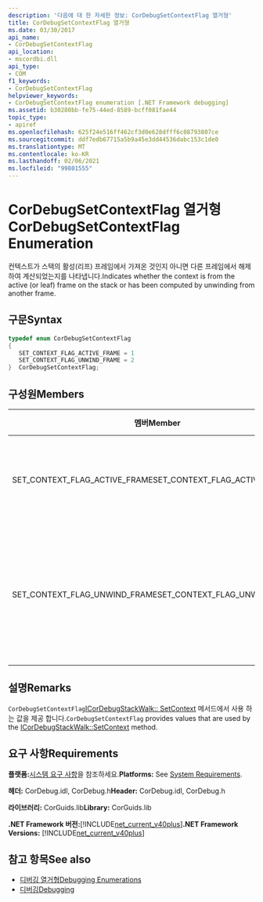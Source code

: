 ```yaml
---
description: '다음에 대 한 자세한 정보: CorDebugSetContextFlag 열거형'
title: CorDebugSetContextFlag 열거형
ms.date: 03/30/2017
api_name:
- CorDebugSetContextFlag
api_location:
- mscordbi.dll
api_type:
- COM
f1_keywords:
- CorDebugSetContextFlag
helpviewer_keywords:
- CorDebugSetContextFlag enumeration [.NET Framework debugging]
ms.assetid: b30280bb-fe75-44ed-8589-bcff081fae44
topic_type:
- apiref
ms.openlocfilehash: 625f24e516ff462cf3d0e628dfff6c08793807ce
ms.sourcegitcommit: ddf7edb67715a5b9a45e3dd44536dabc153c1de0
ms.translationtype: MT
ms.contentlocale: ko-KR
ms.lasthandoff: 02/06/2021
ms.locfileid: "99801555"
---
```

# <a name="cordebugsetcontextflag-enumeration"></a><span data-ttu-id="2c1aa-103">CorDebugSetContextFlag 열거형</span><span class="sxs-lookup"><span data-stu-id="2c1aa-103">CorDebugSetContextFlag Enumeration</span></span>

<span data-ttu-id="2c1aa-104">컨텍스트가 스택의 활성(리프) 프레임에서 가져온 것인지 아니면 다른 프레임에서 해제하여 계산되었는지를 나타냅니다.</span><span class="sxs-lookup"><span data-stu-id="2c1aa-104">Indicates whether the context is from the active (or leaf) frame on the stack or has been computed by unwinding from another frame.</span></span>  
  
## <a name="syntax"></a><span data-ttu-id="2c1aa-105">구문</span><span class="sxs-lookup"><span data-stu-id="2c1aa-105">Syntax</span></span>  
  
```cpp  
typedef enum CorDebugSetContextFlag  
{  
   SET_CONTEXT_FLAG_ACTIVE_FRAME = 1  
   SET_CONTEXT_FLAG_UNWIND_FRAME = 2  
}  CorDebugSetContextFlag;  
```  
  
## <a name="members"></a><span data-ttu-id="2c1aa-106">구성원</span><span class="sxs-lookup"><span data-stu-id="2c1aa-106">Members</span></span>  
  
|<span data-ttu-id="2c1aa-107">멤버</span><span class="sxs-lookup"><span data-stu-id="2c1aa-107">Member</span></span>|<span data-ttu-id="2c1aa-108">설명</span><span class="sxs-lookup"><span data-stu-id="2c1aa-108">Description</span></span>|  
|------------|-----------------|  
|<span data-ttu-id="2c1aa-109">SET_CONTEXT_FLAG_ACTIVE_FRAME</span><span class="sxs-lookup"><span data-stu-id="2c1aa-109">SET_CONTEXT_FLAG_ACTIVE_FRAME</span></span>|<span data-ttu-id="2c1aa-110">컨텍스트는 스레드의 활성 컨텍스트입니다.</span><span class="sxs-lookup"><span data-stu-id="2c1aa-110">The context is the thread’s active context.</span></span>|  
|<span data-ttu-id="2c1aa-111">SET_CONTEXT_FLAG_UNWIND_FRAME</span><span class="sxs-lookup"><span data-stu-id="2c1aa-111">SET_CONTEXT_FLAG_UNWIND_FRAME</span></span>|<span data-ttu-id="2c1aa-112">다른 프레임에서 해제 하 여 컨텍스트를 계산 했습니다.</span><span class="sxs-lookup"><span data-stu-id="2c1aa-112">The context has been computed by unwinding from another frame.</span></span>|  
  
## <a name="remarks"></a><span data-ttu-id="2c1aa-113">설명</span><span class="sxs-lookup"><span data-stu-id="2c1aa-113">Remarks</span></span>  

 <span data-ttu-id="2c1aa-114">`CorDebugSetContextFlag`[ICorDebugStackWalk:: SetContext](icordebugstackwalk-setcontext-method.md) 메서드에서 사용 하는 값을 제공 합니다.</span><span class="sxs-lookup"><span data-stu-id="2c1aa-114">`CorDebugSetContextFlag` provides values that are used by the [ICorDebugStackWalk::SetContext](icordebugstackwalk-setcontext-method.md) method.</span></span>  
  
## <a name="requirements"></a><span data-ttu-id="2c1aa-115">요구 사항</span><span class="sxs-lookup"><span data-stu-id="2c1aa-115">Requirements</span></span>  

 <span data-ttu-id="2c1aa-116">**플랫폼:**[시스템 요구 사항](../../get-started/system-requirements.md)을 참조하세요.</span><span class="sxs-lookup"><span data-stu-id="2c1aa-116">**Platforms:** See [System Requirements](../../get-started/system-requirements.md).</span></span>  
  
 <span data-ttu-id="2c1aa-117">**헤더:** CorDebug.idl, CorDebug.h</span><span class="sxs-lookup"><span data-stu-id="2c1aa-117">**Header:** CorDebug.idl, CorDebug.h</span></span>  
  
 <span data-ttu-id="2c1aa-118">**라이브러리:** CorGuids.lib</span><span class="sxs-lookup"><span data-stu-id="2c1aa-118">**Library:** CorGuids.lib</span></span>  
  
 <span data-ttu-id="2c1aa-119">**.NET Framework 버전:**[!INCLUDE[net_current_v40plus](../../../../includes/net-current-v40plus-md.md)]</span><span class="sxs-lookup"><span data-stu-id="2c1aa-119">**.NET Framework Versions:** [!INCLUDE[net_current_v40plus](../../../../includes/net-current-v40plus-md.md)]</span></span>  
  
## <a name="see-also"></a><span data-ttu-id="2c1aa-120">참고 항목</span><span class="sxs-lookup"><span data-stu-id="2c1aa-120">See also</span></span>

- [<span data-ttu-id="2c1aa-121">디버깅 열거형</span><span class="sxs-lookup"><span data-stu-id="2c1aa-121">Debugging Enumerations</span></span>](debugging-enumerations.md)
- [<span data-ttu-id="2c1aa-122">디버깅</span><span class="sxs-lookup"><span data-stu-id="2c1aa-122">Debugging</span></span>](index.md)
